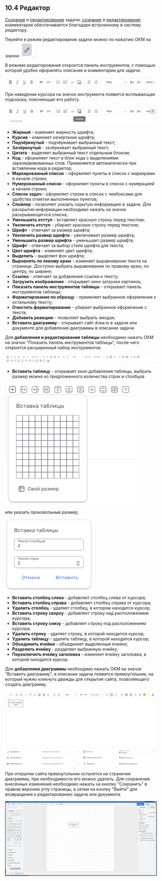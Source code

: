 ## 10.4 Редактор

[Создание](6_task/6.1_create.md) и [редактирование](6_task/6.2_task_page/6.2.1_edit_task/6.2.1_edit_task.md) задачи, [создание](6_task/6.2_task_page/6.2.3_task_activity/6.2.3.1_comments/6.2.3.1.1_create.md) и [редактирование](6_task/6.2_task_page/6.2.3_task_activity/6.2.3.1_comments/6.2.3.1.2_edit.md) комментария обеспечивается благодаря встроенному в систему редактору. 

Перейти в режим редактирования задачи можно по нажатию ОКМ на значок ![редактировать](/imgs/редактировать.jpg).

В режиме редактирования откроется панель инструментов, с помощью которой удобно оформлять описание и комментарии для задачи.

![панель_инструментов_редактора](/imgs/панель_инструментов_редактора.jpg)

При наведении курсора на значок инструмента появится всплывающая подсказка, поясняющая его работу.

![всплывающая_подсказка](/imgs/всплывающая_подсказка.jpg)

- **Жирный** - изменяет жирность шрифта;
- **Курсив** - изменяет начертание шрифта;
- **Подчёркнутый** - подчёркивает выбранный текст;
- **Зачёркнутый** - зачёркивает выбранный текст;
- **Цитата** - выделяет выбранный текст отдельным блоком;
- **Код** - оформляет текст в блок кода с выделениями зарезервивованных слов. Применяется автоматически при вставлении кода в редактор;
- **Маркированный список** - оформляет пункты в список с маркерами в начале строки;
- **Нумерованный список** - оформляет пункты в список с нумерацией в начале строки;
- **Список задач** - оформляет строки в список с чекбоксами для удобства отметки выполненных пунктов;
- **Спойлер** - позволяет указать скрытую информацию в задаче. Для раскрытия информации необходимо нажать на значок раскрывающегося списка;
- **Уменьшить отступ** - вставляет красную строку перед текстом;
- **Увеличить отступ** - убирает красную строку перед текстом;
- **Шрифт** - отвечает за размер шрифта;
- **Увеличить размер шрифта** - увеличивает размер шрифта;
- **Уменьшить размер шрифта** - уменьшает размер шрифта;
- **Шрифт** - отвечает за выбор стиля шрифта для текста;
- **Цвет шрифта** - изменяет цвет шрифта;
- **Выделить** - выделяет фон шрифта;
- **Выровнять по левому краю** - изменяет выравнивание текста на странице. Доступно выбрать выравнивание по правому краю, по центру, по ширине;
- **Ссылка** - отвечает за добавление ссылки к тексту;
- **Загрузить изображение** - открывает окно загрузки картинок;
- **Показать панель инструментов таблицы** - открывает панель инструментов таблицы;
- **Форматирование по образцу** - применяет выбранное оформление к остальному тексту;
- **Очистить форматирование** - убирает выбранное оформление с текста;
- **Добавить реакцию** - позволяет выбрать эмодзи;
- **Вставить диаграмму** - открывает сайт draw.io в задаче или документе для добавления диаграммы в описание задачи. 

Для **добавления и редактирования таблицы** необходимо нажать ОКМ на значок "Показать панель инструментов таблицы", после чего откроется расширенный набор инструментов.

![инструменты_таблицы](/imgs/инструменты_таблицы.jpg)

- **Вставить таблицу** - открывает окно добавления таблицы, выбрать размер можно из предложенного количества строк и столбцов

![вставка_таблицы](/imgs/вставка_таблицы.jpg)

  или указать произвольный размер;

![вставка_таблицы_1](/imgs/вставка_таблицы_1.jpg)

- **Вставить столбец слева** - добавляет столбец слева от курсора;
- **Вставить столбец справа** - добавляет столбец справа от курсора;
- **Удалить столбец** - удаляет столбец, в котором находится курсор;
- **Вставить строку сверху** - добавляет строку над расположением курсора;
- **Вставить строку снизу** - добавляет строку под расположением курсора;
- **Удалить строку** - удаляет строку, в которой находится курсор;
- **Удалить таблицу** - удалять таблицу, в которой находится курсор;
- **Объединить ячейки** - объединяет выделенные ячейки;
- **Разделить ячейку** - разделяет выбранную ячейку;
- **Переключить ячейку заголовка** - изменяет ячейку заголовка, в которой находится курсор.

Для **добавления диаграммы** необходимо нажать ОКМ на значок "Вставить диаграмму", в описании задачи появится прямоугольник, на который нужно кликнуть дважды для открытия сайта, позволяющего создать диаграмму. 

![add_diagram](/imgs/add_diagram.jpg)

При открытии сайта прямоугольник останется на страничке диаграммы, при необходимости его можно удалить. Для сохранения внесённых изменений необходимо нажать на кнопку "Сохранить" в правом верхнем углу страницы, а затем на кнопку "Выйти" для возвращения к редактированию задачи или документа. 

![diagram_page](/imgs/diagram_page.jpg)
